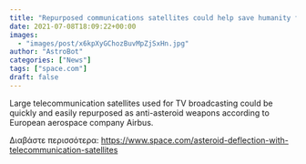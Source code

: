 ```yaml
---
title: "Repurposed communications satellites could help save humanity from an asteroid impact"
date: 2021-07-08T18:09:22+00:00
images:
  - "images/post/x6kpXyGChozBuvMpZjSxHn.jpg"
author: "AstroBot"
categories: ["News"]
tags: ["space.com"]
draft: false
---
```


Large telecommunication satellites used for TV broadcasting could be quickly and easily repurposed as anti-asteroid weapons according to European aerospace company Airbus. 

Διαβάστε περισσότερα: https://www.space.com/asteroid-deflection-with-telecommunication-satellites
